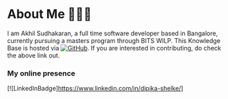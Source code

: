 # About Me 👨🏽‍💻

I am Akhil Sudhakaran, a full time software developer based in Bangalore, currently pursuing a masters program through BITS WILP. This Knowledge Base is hosted via [![GitHub](https://img.shields.io/badge/-Github_pages-181717?style=flat-square&logo=github&logoColor=white)](https://github.com/Akhilsudh/BITS-WILP-Knowledge-Base). If you are interested in contributing, do check the above link out.

### My online presence

[![LinkedInBadge]https://www.linkedin.com/in/dipika-shelke/] 